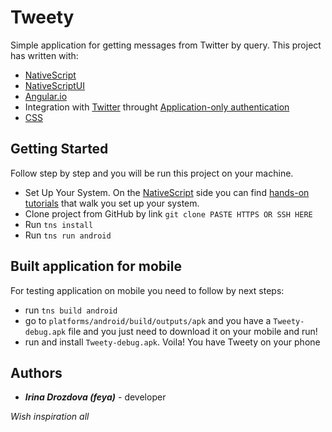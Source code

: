 # Tweety

Simple application for getting messages from Twitter by query. This project has written with:
* [NativeScript](http://www.nativescript.org/)
* [NativeScriptUI](https://docs.nativescript.org/angular/ui/components.html)
* [Angular.io](https://angular.io/)
* Integration with [Twitter](https://dev.twitter.com/) throught [Application-only authentication](https://dev.twitter.com/oauth/application-only) 
* [CSS](https://www.w3schools.com/css/) 

## Getting Started

Follow step by step and you will be run this project on your machine.

* Set Up Your System. On the [NativeScript](http://www.nativescript.org/) side you can find [hands-on tutorials](http://docs.nativescript.org/angular/start/quick-setup) that walk you set up your system.
* Clone project from GitHub by link 
```git clone PASTE HTTPS OR SSH HERE```
* Run ```tns install```
* Run ```tns run android```

## Built application for mobile

For testing application on mobile you need to follow by next steps:
* run ```tns build android```
* go to ```platforms/android/build/outputs/apk``` and you have a ```Tweety-debug.apk``` file and you just need to download it on your mobile and run!
* run and install ```Tweety-debug.apk```. Voila! You have Tweety on your phone

## Authors
* **_Irina Drozdova (feya)_** - developer



_Wish inspiration all_
